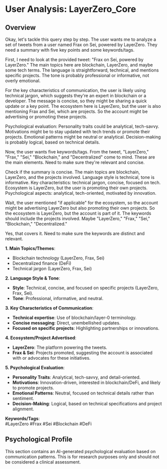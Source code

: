 # User Analysis: LayerZero_Core

## Overview

<think>
Okay, let's tackle this query step by step. The user wants me to analyze a set of tweets from a user named Frax on Sei, powered by LayerZero. They need a summary with five key points and some keywords/tags. 

First, I need to look at the provided tweet: "Frax on Sei, powered by LayerZero." The main topics here are blockchain, LayerZero, and maybe some tech terms. The language is straightforward, technical, and mentions specific projects. The tone is probably professional or informative, not overly emotional.

For the key characteristics of communication, the user is likely using technical jargon, which suggests they're an expert in blockchain or a developer. The message is concise, so they might be sharing a quick update or a key point. The ecosystem here is LayerZero, but the user is also mentioning Frax and Sei, which are projects. So the account might be advertising or promoting these projects.

Psychological evaluation: Personality traits could be analytical, tech-savvy. Motivations might be to stay updated with tech trends or promote their projects. Emotional patterns might be neutral or analytical. Decision-making is probably logical, based on technical details.

Now, the user wants five keywords/tags. From the tweet, "LayerZero," "Frax," "Sei," "Blockchain," and "Decentralized" come to mind. These are the main elements. Need to make sure they're relevant and concise.

Check if the summary is concise. The main topics are blockchain, LayerZero, and the projects involved. Language style is technical, tone is informative. Key characteristics: technical jargon, concise, focused on tech. Ecosystem is LayerZero, but the user is promoting their own projects. Psychological aspects: analytical, tech-oriented, motivated by innovation.

Wait, the user mentioned "if applicable" for the ecosystem, so the account might be advertising LayerZero but also promoting their own projects. So the ecosystem is LayerZero, but the account is part of it. The keywords should include the projects involved. Maybe "LayerZero," "Frax," "Sei," "Blockchain," "Decentralized."

Yes, that covers it. Need to make sure the keywords are distinct and relevant.
</think>

**1. Main Topics/Themes**:  
- Blockchain technology (LayerZero, Frax, Sei)  
- Decentralized finance (DeFi)  
- Technical jargon (LayerZero, Frax, Sei)  

**2. Language Style & Tone**:  
- **Style**: Technical, concise, and focused on specific projects (LayerZero, Frax, Sei).  
- **Tone**: Professional, informative, and neutral.  

**3. Key Characteristics of Communication**:  
- **Technical expertise**: Use of blockchain/layer-0 terminology.  
- **Concise messaging**: Direct, unembellished updates.  
- **Focused on specific projects**: Highlighting partnerships or innovations.  

**4. Ecosystem/Project Advertised**:  
- **LayerZero**: The platform powering the tweets.  
- **Frax & Sei**: Projects promoted, suggesting the account is associated with or advocates for these initiatives.  

**5. Psychological Evaluation**:  
- **Personality Traits**: Analytical, tech-savvy, and detail-oriented.  
- **Motivations**: Innovation-driven, interested in blockchain/DeFi, and likely to promote projects.  
- **Emotional Patterns**: Neutral, focused on technical details rather than sentiment.  
- **Decision-Making**: Logical, based on technical specifications and project alignment.  

**Keywords/Tags**:  
#LayerZero #Frax #Sei #Blockchain #DeFi

## Psychological Profile

This section contains an AI-generated psychological evaluation based on communication patterns. This is for research purposes only and should not be considered a clinical assessment.
